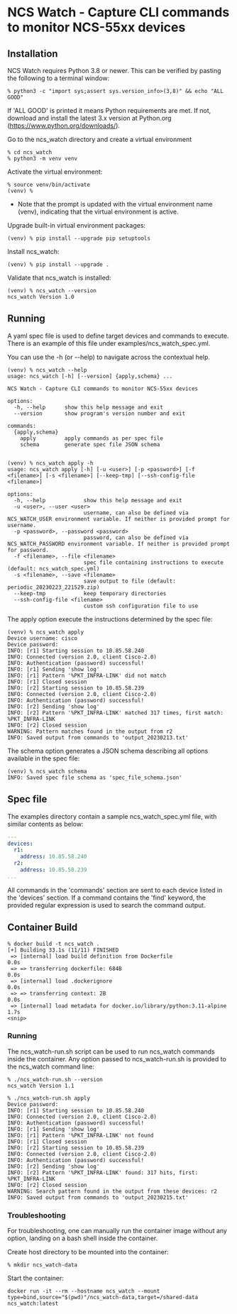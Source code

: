 # NCS Watch - Capture CLI commands to monitor NCS-55xx devices

## Installation

NCS Watch requires Python 3.8 or newer. This can be verified by pasting the following to a terminal window:
```
% python3 -c "import sys;assert sys.version_info>(3,8)" && echo "ALL GOOD"
```

If 'ALL GOOD' is printed it means Python requirements are met. If not, download and install the latest 3.x version at Python.org (https://www.python.org/downloads/).

Go to the ncs_watch directory and create a virtual environment
```
% cd ncs_watch
% python3 -m venv venv
```

Activate the virtual environment:
```
% source venv/bin/activate
(venv) %
```
- Note that the prompt is updated with the virtual environment name (venv), indicating that the virtual environment is active.
    
Upgrade built-in virtual environment packages:
```
(venv) % pip install --upgrade pip setuptools
```

Install ncs_watch:
```
(venv) % pip install --upgrade .
```

Validate that ncs_watch is installed:
```
(venv) % ncs_watch --version
ncs_watch Version 1.0
```

## Running

A yaml spec file is used to define target devices and commands to execute. There is an example of this file under examples/ncs_watch_spec.yml.

You can use the -h (or --help) to navigate across the contextual help.
```
(venv) % ncs_watch --help 
usage: ncs_watch [-h] [--version] {apply,schema} ...

NCS Watch - Capture CLI commands to monitor NCS-55xx devices

options:
  -h, --help      show this help message and exit
  --version       show program's version number and exit

commands:
  {apply,schema}
    apply         apply commands as per spec file
    schema        generate spec file JSON schema
    

(venv) % ncs_watch apply -h 
usage: ncs_watch apply [-h] [-u <user>] [-p <password>] [-f <filename>] [-s <filename>] [--keep-tmp] [--ssh-config-file <filename>]

options:
  -h, --help            show this help message and exit
  -u <user>, --user <user>
                        username, can also be defined via NCS_WATCH_USER environment variable. If neither is provided prompt for username.
  -p <password>, --password <password>
                        password, can also be defined via NCS_WATCH_PASSWORD environment variable. If neither is provided prompt for password.
  -f <filename>, --file <filename>
                        spec file containing instructions to execute (default: ncs_watch_spec.yml)
  -s <filename>, --save <filename>
                        save output to file (default: periodic_20230223_221529.zip)
  --keep-tmp            keep temporary directories
  --ssh-config-file <filename>
                        custom ssh configuration file to use
```

The apply option execute the instructions determined by the spec file:
```
(venv) % ncs_watch apply   
Device username: cisco
Device password: 
INFO: [r1] Starting session to 10.85.58.240
INFO: Connected (version 2.0, client Cisco-2.0)
INFO: Authentication (password) successful!
INFO: [r1] Sending 'show log'
INFO: [r1] Pattern '%PKT_INFRA-LINK' did not match
INFO: [r1] Closed session
INFO: [r2] Starting session to 10.85.58.239
INFO: Connected (version 2.0, client Cisco-2.0)
INFO: Authentication (password) successful!
INFO: [r2] Sending 'show log'
INFO: [r2] Pattern '%PKT_INFRA-LINK' matched 317 times, first match: %PKT_INFRA-LINK
INFO: [r2] Closed session
WARNING: Pattern matches found in the output from r2
INFO: Saved output from commands to 'output_20230213.txt'
```

The schema option generates a JSON schema describing all options available in the spec file:
```
(venv) % ncs_watch schema
INFO: Saved spec file schema as 'spec_file_schema.json'
```

## Spec file

The examples directory contain a sample ncs_watch_spec.yml file, with similar contents as below:

```yaml
---
devices:
  r1:
    address: 10.85.58.240
  r2:
    address: 10.85.58.239
...
```

All commands in the 'commands' section are sent to each device listed in the 'devices' section. If a command contains 
the 'find' keyword, the provided regular expression is used to search the command output.

## Container Build

```
% docker build -t ncs_watch .                                                                            
[+] Building 33.1s (11/11) FINISHED                                                                                                                       
 => [internal] load build definition from Dockerfile                                                                                                 0.0s
 => => transferring dockerfile: 684B                                                                                                                 0.0s
 => [internal] load .dockerignore                                                                                                                    0.0s
 => => transferring context: 2B                                                                                                                      0.0s
 => [internal] load metadata for docker.io/library/python:3.11-alpine                                                                                1.7s               
<snip>
```

### Running

The ncs_watch-run.sh script can be used to run ncs_watch commands inside the container. Any option passed to ncs_watch-run.sh is 
provided to the ncs_watch command line:
```
% ./ncs_watch-run.sh --version
ncs_watch Version 1.1

% ./ncs_watch-run.sh apply  
Device password: 
INFO: [r1] Starting session to 10.85.58.240
INFO: Connected (version 2.0, client Cisco-2.0)
INFO: Authentication (password) successful!
INFO: [r1] Sending 'show log'
INFO: [r1] Pattern '%PKT_INFRA-LINK' not found
INFO: [r1] Closed session
INFO: [r2] Starting session to 10.85.58.239
INFO: Connected (version 2.0, client Cisco-2.0)
INFO: Authentication (password) successful!
INFO: [r2] Sending 'show log'
INFO: [r2] Pattern '%PKT_INFRA-LINK' found: 317 hits, first: %PKT_INFRA-LINK
INFO: [r2] Closed session
WARNING: Search pattern found in the output from these devices: r2
INFO: Saved output from commands to 'output_20230215.txt'
```

### Troubleshooting

For troubleshooting, one can manually run the container image without any option, landing on a bash shell inside the container.

Create host directory to be mounted into the container:
```
% mkdir ncs_watch-data
```

Start the container:
```
docker run -it --rm --hostname ncs_watch --mount type=bind,source="$(pwd)"/ncs_watch-data,target=/shared-data ncs_watch:latest

```
